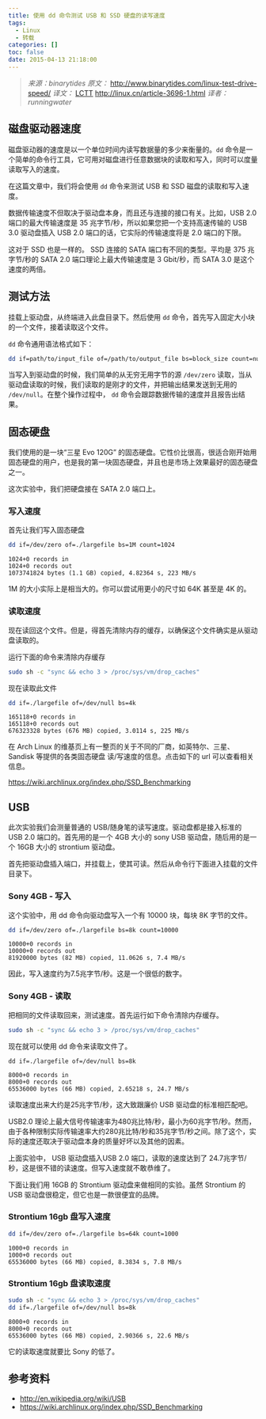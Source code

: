 ```yaml
---
title: 使用 dd 命令测试 USB 和 SSD 硬盘的读写速度
tags:
  - Linux
  - 转载
categories: []
toc: false
date: 2015-04-13 21:18:00
---
```


> *来源：binarytides* *原文：* http://www.binarytides.com/linux-test-drive-speed/
> *译文：* [LCTT](http://lctt.github.io/) http://linux.cn/article-3696-1.html *译者：runningwater*

## 磁盘驱动器速度

磁盘驱动器的速度是以一个单位时间内读写数据量的多少来衡量的。`dd` 命令是一个简单的命令行工具，它可用对磁盘进行任意数据块的读取和写入，同时可以度量读取写入的速度。

在这篇文章中，我们将会使用 `dd` 命令来测试 USB 和 SSD 磁盘的读取和写入速度。

<!-- more -->

数据传输速度不但取决于驱动盘本身，而且还与连接的接口有关。比如，USB 2.0 端口的最大传输速度是 35 兆字节/秒，所以如果您把一个支持高速传输的 USB 3.0 驱动盘插入 USB 2.0 端口的话，它实际的传输速度将是 2.0 端口的下限。

这对于 SSD 也是一样的。 SSD 连接的 SATA 端口有不同的类型。平均是 375 兆字节/秒的 SATA 2.0 端口理论上最大传输速度是 3 Gbit/秒，而 SATA 3.0 是这个速度的两倍。

## 测试方法

挂载上驱动盘，从终端进入此盘目录下。然后使用 `dd` 命令，首先写入固定大小块的一个文件，接着读取这个文件。

`dd` 命令通用语法格式如下：

``` sh
dd if=path/to/input_file of=/path/to/output_file bs=block_size count=number_of_blocks
```

当写入到驱动盘的时候，我们简单的从无穷无用字节的源 `/dev/zero` 读取，当从驱动盘读取的时候，我们读取的是刚才的文件，并把输出结果发送到无用的 `/dev/null`。在整个操作过程中， `dd` 命令会跟踪数据传输的速度并且报告出结果。


## 固态硬盘

我们使用的是一块“三星 Evo 120G” 的固态硬盘。它性价比很高，很适合刚开始用固态硬盘的用户，也是我的第一块固态硬盘，并且也是市场上效果最好的固态硬盘之一。

这次实验中，我们把硬盘接在 SATA 2.0 端口上。


### 写入速度

首先让我们写入固态硬盘

``` sh
dd if=/dev/zero of=./largefile bs=1M count=1024
```

```
1024+0 records in
1024+0 records out
1073741824 bytes (1.1 GB) copied, 4.82364 s, 223 MB/s
```

1M 的大小实际上是相当大的。你可以尝试用更小的尺寸如 64K 甚至是 4K 的。

### 读取速度

现在读回这个文件。但是，得首先清除内存的缓存，以确保这个文件确实是从驱动盘读取的。

运行下面的命令来清除内存缓存

``` sh
sudo sh -c "sync && echo 3 > /proc/sys/vm/drop_caches"
```

现在读取此文件

``` sh
dd if=./largefile of=/dev/null bs=4k
```

```
165118+0 records in
165118+0 records out
676323328 bytes (676 MB) copied, 3.0114 s, 225 MB/s
```

在 Arch Linux 的维基页上有一整页的关于不同的厂商，如英特尔、三星、Sandisk 等提供的各类固态硬盘 读/写速度的信息。点击如下的 url 可以查看相关信息。

https://wiki.archlinux.org/index.php/SSD_Benchmarking

## USB

此次实验我们会测量普通的 USB/随身笔的读写速度。驱动盘都是接入标准的 USB 2.0 端口的。首先用的是一个 4GB 大小的 sony USB 驱动盘，随后用的是一个 16GB 大小的 strontium 驱动盘。

首先把驱动盘插入端口，并挂载上，使其可读。然后从命令行下面进入挂载的文件目录下。

### Sony 4GB - 写入

这个实验中，用 dd 命令向驱动盘写入一个有 10000 块，每块 8K 字节的文件。

``` sh
dd if=/dev/zero of=./largefile bs=8k count=10000
```

```
10000+0 records in
10000+0 records out
81920000 bytes (82 MB) copied, 11.0626 s, 7.4 MB/s
```

因此，写入速度约为7.5兆字节/秒。这是一个很低的数字。

### Sony 4GB - 读取

把相同的文件读取回来，测试速度。首先运行如下命令清除内存缓存。

``` sh
sudo sh -c "sync && echo 3 > /proc/sys/vm/drop_caches"
```

现在就可以使用 dd 命令来读取文件了。

```
dd if=./largefile of=/dev/null bs=8k
```

```
8000+0 records in
8000+0 records out
65536000 bytes (66 MB) copied, 2.65218 s, 24.7 MB/s
```

读取速度出来大约是25兆字节/秒，这大致跟廉价 USB 驱动盘的标准相匹配吧。

USB2.0 理论上最大信号传输速率为480兆比特/秒，最小为60兆字节/秒。然而，由于各种限制实际传输速率大约280兆比特/秒和35兆字节/秒之间。除了这个，实际的速度还取决于驱动盘本身的质量好坏以及其他的因素。

上面实验中， USB 驱动盘插入USB 2.0 端口，读取的速度达到了 24.7兆字节/秒，这是很不错的读速度。但写入速度就不敢恭维了。

下面让我们用 16GB 的 Strontium 驱动盘来做相同的实验。虽然 Strontium 的 USB 驱动盘很稳定，但它也是一款很便宜的品牌。

### Strontium 16gb 盘写入速度

``` sh
dd if=/dev/zero of=./largefile bs=64k count=1000
```

```
1000+0 records in
1000+0 records out
65536000 bytes (66 MB) copied, 8.3834 s, 7.8 MB/s
```

### Strontium 16gb 盘读取速度

``` sh
sudo sh -c "sync && echo 3 > /proc/sys/vm/drop_caches"
dd if=./largefile of=/dev/null bs=8k
```

```
8000+0 records in
8000+0 records out
65536000 bytes (66 MB) copied, 2.90366 s, 22.6 MB/s
```

它的读取速度就要比 Sony 的低了。

## 参考资料

- http://en.wikipedia.org/wiki/USB
- https://wiki.archlinux.org/index.php/SSD_Benchmarking
